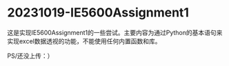 # 20231019-IE5600Assignment1
这是实现IE5600Assignment1的一些尝试。主要内容为通过Python的基本语句来实现excel数据透视的功能，不能使用任何内置函数和库。

PS/还没上传：）
